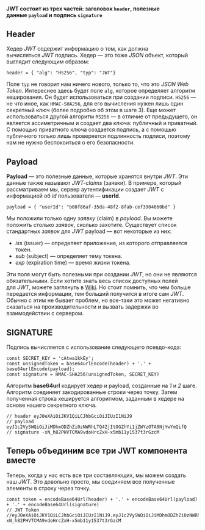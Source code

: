 #### JWT состоит из трех частей: заголовок `header`, полезные данные `payload` и подпись `signature`


## Header
Хедер _JWT_ содержит информацию о том, как должна вычисляться _JWT_ подпись. Хедер — это тоже _JSON_ объект, который выглядит следующим образом:
```JS
header = { "alg": "HS256", "typ": "JWT"}
```
Поле `typ` не говорит нам ничего нового, только то, что это _JSON Web Token_. Интереснее здесь будет поле `alg`, которое определяет алгоритм хеширования. Он будет использоваться при создании подписи. `HS256` — не что иное, как `HMAC-SHA256`, для его вычисления нужен лишь один секретный ключ (более подробно об этом в шаге 3). Еще может использоваться другой алгоритм `RS256` — в отличие от предыдущего, он является ассиметричным и создает два ключа: публичный и приватный. С помощью приватного ключа создается подпись, а с помощью публичного только лишь проверяется подлинность подписи, поэтому нам не нужно беспокоиться о его безопасности.

## Payload
**Payload** — это полезные данные, которые хранятся внутри _JWT_. Эти данные также называют _JWT-claims_ (заявки). В примере, который рассматриваем мы, сервер аутентификации создает _JWT_ с информацией об _id_ пользователя — **userId**.
```JS
payload = { "userId": "b08f86af-35da-48f2-8fab-cef3904660bd" }
```
Мы положили только одну _заявку_ (claim) в _payload_. Вы можете положить столько _заявок_, сколько захотите. Существует список стандартных _заявок_ для _JWT_ payload — вот некоторые из них:
- _iss_ (issuer) — определяет приложение, из которого отправляется токен.
- _sub_ (subject) — определяет тему токена.
- _exp_ (expiration time) — время жизни токена.

Эти поля могут быть полезными при создании _JWT_, но они не являются обязательными. Если хотите знать весь список доступных полей для _JWT_, можете заглянуть в [Wiki](https://en.wikipedia.org/wiki/JSON_Web_Token#Standard_fields). Но стоит помнить, что чем больше передается информации, тем больший получится в итоге сам _JWT_. Обычно с этим не бывает проблем, но все-таки это может негативно сказаться на производительности и вызвать задержки во взаимодействии с сервером.

## SIGNATURE
Подпись вычисляется с использование следующего псевдо-кода: 
```JS
const SECRET_KEY = 'cAtwa1kkEy';
const unsignedToken = base64urlEncode(header) + '.' + base64urlEncode(payload);
const signature = HMAC-SHA256(unsignedToken, SECRET_KEY)
```
Алгоритм **base64url** кодирует хедер и payload, созданные на _1_ и _2_ шаге. Алгоритм соединяет закодированные строки через точку. Затем полученная строка хешируется алгоритмом, заданным в хедере на основе нашего секретного ключа.
```JS
// header eyJ0eXAiOiJKV1QiLCJhbGciOiJIUzI1NiJ9 
// payload eyJ1c2VySWQiOiJiMDhmODZhZi0zNWRhLTQ4ZjItOGZhYi1jZWYzOTA0NjYwYmQifQ 
// signature -xN_h82PHVTCMA9vdoHrcZxH-x5mb11y1537t3rGzcM
```

## Теперь объединим все три JWT компонента вместе
Теперь, когда у нас есть все три составляющих, мы можем создать наш _JWT_. Это довольно просто, мы соединяем все полученные элементы в строку через точку.
```JS
const token = encodeBase64Url(header) + '.' + encodeBase64Url(payload) + '.' + encodeBase64Url(signature) 
// JWT Token 
//eyJ0eXAiOiJKV1QiLCJhbGciOiJIUzI1NiJ9.eyJ1c2VySWQiOiJiMDhmODZhZi0zNWRhLTQ4ZjItOGZhYi1jZWYzOTA0NjYwYmQifQ.-xN_h82PHVTCMA9vdoHrcZxH-x5mb11y1537t3rGzcM
```